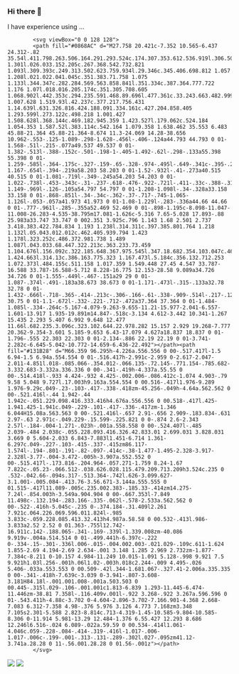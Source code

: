 ### Hi there 👋

I have experience using ...


            <svg viewBox="0 0 128 128">
            <path fill="#0868AC" d="M27.758 20.421c-7.352 10.565-6.437 24.312-.82 35.54l.411.798.263.506.164.291.293.524c.174.307.353.612.536.919l.306.504c.203.326.41.65.622.973l.265.409c.293.437.592.872.901 1.301l.026.033.152.205c.267.368.542.732.821 1.093l.309.393c.249.313.502.623.759.934l.29.346c.345.406.698.812 1.057 1.208l.021.022.041.045c.351.383.71.758 1.075 1.133l.344.347c.282.284.569.563.858.841l.351.334c.387.364.777.722 1.176 1.07l.018.016.205.174c.351.305.708.605 1.068.902l.442.353c.294.235.591.468.89.696l.477.361c.33.243.663.482.999.717l.363.258.101.072c.318.22.645.431.97.642l.42.28c.5.315 1.007.628 1.519.93l.42.237c.377.217.756.431 1.14.639l.631.326.816.424.188.091.334.161c.427.204.858.405 1.293.599l.273.122c.498.218 1.001.427 1.508.628l.368.144c.469.182.945.359 1.423.527l.179.062c.524.184 1.054.353 1.587.52l.383.114c.542.164 1.079.358 1.638.462 35.553 6.483 45.88-21.364 45.88-21.364-8.674 11.3-24.069 14.28-38.656 10.962-.553-.125-1.089-.298-1.628-.456l-.406-.124a44.793 44.793 0 01-1.568-.51l-.215-.077a49.537 49.537 0 01-1.382-.513l-.388-.152c-.501-.198-1-.405-1.492-.62l-.298-.133a55.398 55.398 0 01-1.259-.585l-.364-.175c-.327-.159-.65-.328-.974-.495l-.649-.341c-.395-.21-.782-.43-1.167-.654l-.394-.219a58.203 58.203 0 01-1.52-.932l-.41-.273a40.515 40.515 0 01-1.081-.719l-.349-.245a54.203 54.203 0 01-1.022-.738l-.453-.343c-.31-.237-.618-.476-.922-.721l-.411-.33c-.388-.318-.771-.64-1.149-.969l-.126-.105a54.797 54.797 0 01-1.208-1.098l-.34-.328a33.158 33.158 0 01-.868-.851l-.34-.34c-.362-.37-.717-.745-1.065-1.126l-.053-.057a41.973 41.973 0 01-1.08-1.229l-.283-.336a44.66 44.66 0 01-.777-.961l-.285-.355a52.469 52.469 0 01-.898-1.195c-8.098-11.047-11.008-26.283-4.535-38.795m17.081-1.626c-5.316 7.65-5.028 17.893-.88 25.983a33.747 33.747 0 002.351 3.925c.796 1.143 1.68 2.501 2.737 3.418.383.422.784.834 1.193 1.238l.314.311c.397.385.801.764 1.218 1.132l.05.043.012.012c.462.405.939.794 1.423 1.178l.323.252c.486.372.981.738 1.489 1.087l.043.033.68.447.322.213c.363.233.73.459 1.104.676l.156.092c.322.185.648.367.975.545l.347.18.682.354.103.047c.469.23.941.453 1.424.663l.314.13c.386.163.775.323 1.167.473l.5.184c.356.132.712.253 1.072.373l.484.155c.511.158 1.017.359 1.549.448 27.45 4.547 33.787-16.588 33.787-16.588-5.712 8.228-16.775 12.153-28.58 9.089a34.726 34.726 0 01-1.555-.449l-.467-.151a29 29 0 01-1.087-.374l-.491-.183a38.673 38.673 0 01-1.171-.473l-.315-.133a32.78 32.78 0 01-1.432-.666l-.718-.365-.414-.213c-.306-.166-.61-.338-.909-.514l-.217-.123a30.75 30.75 0 01-1.1-.672l-.332-.221-.712-.472a37.364 37.364 0 01-1.484-1.085l-.334-.264c-5.167-4.079-9.263-9.655-11.21-15.977-2.041-6.557-1.601-13.917 1.935-19.891m14.847-.518c-3.134 4.612-3.442 10.341-1.267 15.435 2.293 5.407 6.992 9.648 12.477 11.66l.682.235.3.096c.323.102.644.22.978.282 15.157 2.929 19.268-7.777 20.362-9.354-3.601 5.185-9.653 6.43-17.079 4.627a18.837 18.837 0 01-1.796-.555 22.303 22.303 0 01-2.134-.886 22.19 22.19 0 01-3.741-2.282c-6.645-5.042-10.772-14.659-6.436-22.492"></path><path fill="#131B28" d="M66.359 96.295h-4.226a.556.556 0 00-.517.417l-1.5 6.94-1.5 6.94a.554.554 0 01-.516.417h-2.991c-2.959 0-2.617-2.047-2.011-4.851l.018-.085.066-.354.012-.066.135-.72.145-.771.154-.785.682-3.332.683-3.332a.336.336 0 00-.341-.419h-4.337a.55.55 0 00-.514.418l-.933 4.424-.932 4.425-.002.006-.086.412c-1.074 4.903-.79 9.58 5.048 9.727l.17.003h9.163a.554.554 0 00.516-.417l1.976-9.289 1.976-9.29c.049-.23-.103-.417-.338-.418zm-45.256-.049h-4.64a.562.562 0 00-.521.416l-.44 1.942-.44 1.942c-.051.229.098.416.333.416h4.676a.556.556 0 00.518-.417l.425-1.941.425-1.941c.049-.229-.101-.417-.336-.417zm-1.346 6.044H15.08a.563.563 0 00-.521.416l-.657 2.91-.656 2.909-.183.834-.631 2.97-.63 2.971c-.049.229-.15.599-.225.821 0 0-.874 2.6-2.343 2.57l-.184-.004-1.271-.023h-.001a.558.558 0 00-.524.407l-.485 2.039-.484 2.038c-.055.228.093.416.326.42.833.01 2.699.031 3.828.031 3.669 0 5.604-2.033 6.843-7.883l1.451-6.714 1.361-6.297c.049-.227-.103-.415-.337-.415zm86.117-1.574l-.194-.801-.191-.82-.097-.414c-.38-1.477-1.495-2.328-3.917-2.328l-3.77-.004-3.472-.005h-3.907a.552.552 0 00-.515.417l-.173.816-.204.964-.057.271-1.759 8.24-1.67 7.822c-.05.23-.066.512-.038.626.028.115.479.209.713.209h3.524c.235 0 .532-.042.66-.094s.317-.513.364-.742l.626-3.099.627-3.1.001-.005.084-.413.76-3.56.671-3.144a.555.555 0 01.515-.417l11.089-.005c.235.002.383-.185.33-.414zm14.275-7.24l-.854.003h-3.549a.904.904 0 00-.667.353l-7.849 11.498c-.132.194-.283.166-.335-.062l-.578-2.533a.562.562 0 00-.522-.416h-5.045c-.235 0-.374.184-.31.409l2.261 7.921c.064.226.069.596.011.824l-.985 3.833c-.059.228.085.413.32.413h4.987a.58.58 0 00.532-.413l.986-3.833a2.52 2.52 0 01.363-.755l12.742-16.911c.142-.188.065-.341-.169-.339l-1.339.008zm-40.086 9.919v-.004a.514.514 0 01-.499.441h-6.397c-.222 0-.334-.15-.301-.336l.006-.015-.004.002.003-.021.029-.109c.611-1.624 1.855-2.69 4.194-2.69 2.634-.001 3.148 1.285 2.969 2.732zm-1.877-7.384c-8.211 0-10.157 4.984-11.249 10.015-1.091 5.128-.998 9.921 7.5 9.921h1.03l.256-.001h.06l1.02-.003h.018c2.244-.009 4.495-.026 5.406-.033a.553.553 0 00.509-.42l.344-1.681.067-.327.41-2.006a.335.335 0 00-.341-.418h-7.639c-3.039 0-3.941-.807-3.608-3.181H84.18l-.001.001.008-.001a.503.503 0 00.445-.315l.029-.106-.001.001c1.813-6.839 1.293-11.445-6.474-11.446zm-38.81 7.358l-.116.409v.001l-.922 3.268-.922 3.267a.596.596 0 01-.543.411h-4.88c-3.702 0-4.604-2.896-3.702-7.166.901-4.368 2.668-7.083 6.312-7.358 4.98-.376 5.976 3.126 4.773 7.168zm3.348 7.105s2.301-5.588 2.823-8.814c.713-4.319-1.45-10.585-9.804-10.585-8.306 0-11.914 5.981-13.29 12.484-1.376 6.55.427 12.293 8.686 12.246l6.516-.024 6.089-.022a.59.59 0 00.534-.414l1.061-4.046c.059-.228-.084-.414-.319-.416l-1.017-.006-1.017-.006c-.199-.001-.313-.131-.289-.302l.027-.095zm41.12-3.741a.28.28 0 11-.56.001.28.28 0 01.56-.001z"></path>
            </svg>
          

<img src="https://github-readme-stats.vercel.app/api/top-langs/?username=brittanyshelley&theme=highcontrast" />

<img src="https://github-readme-streak-stats.herokuapp.com/?user=brittanyshelley&theme=highcontrast" />
<!--
![image](https://github-readme-activity-graph.vercel.app/graph?username={brittanyshelley}&theme={high-contrast})

**brittanyshelley/brittanyshelley** is a ✨ _special_ ✨ repository because its `README.md` (this file) appears on your GitHub profile.

Here are some ideas to get you started:

- 🔭 I’m currently working on ...
- 🌱 I’m currently learning ...
- 👯 I’m looking to collaborate on ...
- 🤔 I’m looking for help with ...
- 💬 Ask me about ...
- 📫 How to reach me: ...
- 😄 Pronouns: ...
- ⚡ Fun fact: ...
-->
